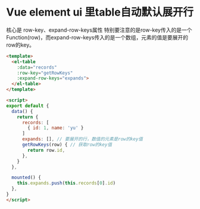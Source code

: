 # Vue element ui 里table自动默认展开行

核心是 row-key、expand-row-keys属性
特别要注意的是row-key传入的是一个Function(row)，而expand-row-keys传入的是一个数组，元素的值是要展开的row的key。

```html
<template>
  <el-table
    :data="records"
    :row-key="getRowKeys"
    :expand-row-keys="expands">
  </el-table>
</template>

<script>
export default {
  data() {
    return {
      records: [
        { id: 1, name: 'yu' }
      ]
      expands: [], // 要展开的行，数值的元素是row的key值
      getRowKeys(row) { // 获取row的key值
        return row.id,
      },
    }
  },

  mounted() {
    this.expands.push(this.records[0].id)
  },
}
</script>
```